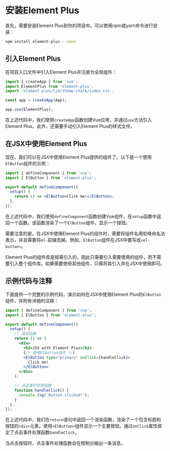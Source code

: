 
# 安装Element Plus

首先，需要安装Element Plus到你的项目中。可以使用npm或yarn命令进行安装：

```bash
npm install element-plus --save
```

## 引入Element Plus

在项目入口文件中引入Element Plus并注册为全局组件：

```jsx
import { createApp } from 'vue';
import ElementPlus from 'element-plus';
import 'element-plus/lib/theme-chalk/index.css';

const app = createApp(App);

app.use(ElementPlus);
```

在上述代码中，我们使用`createApp`函数创建Vue应用，并通过`use`方法引入Element Plus。此外，还需要手动引入Element Plus的样式文件。

## 在JSX中使用Element Plus

现在，我们可以在JSX中使用Element Plus提供的组件了。以下是一个使用`ElButton`组件的示例：

```jsx
import { defineComponent } from 'vue';
import { ElButton } from 'element-plus';

export default defineComponent({
  setup() {
    return () => <ElButton>Click me!</ElButton>;
  },
});
```

在上述代码中，我们使用`defineComponent`函数创建Vue组件，在`setup`函数中返回一个函数。该函数渲染了一个`ElButton`组件，显示一个按钮。

需要注意的是，在JSX中使用Element Plus的组件时，需要将组件名用驼峰命名法表示，并且需要将`el-`前缀去掉。例如，`ElButton`组件在JSX中要写成`<el-button>`。

Element Plus的组件库是按需引入的，因此只需要引入需要使用的组件，而不需要引入整个组件库。如果需要使用其他组件，只需将其引入并在JSX中使用即可。

## 示例代码与注释

下面提供一个完整的示例代码，演示如何在JSX中使用Element Plus的`ElButton`组件，并附有详细的注释：

```jsx
import { defineComponent } from 'vue';
import { ElButton } from 'element-plus';

export default defineComponent({
  setup() {
    // 渲染函数
    return () => (
      <div>
        <h2>JSX with Element Plus</h2>
        {/* 使用ElButton组件 */}
        <ElButton type="primary" onClick={handleClick}>
          Click me!
        </ElButton>
      </div>
    );

    // 点击事件处理函数
    function handleClick() {
      console.log('Button clicked!');
    }
  },
});
```

在上述代码中，我们在`return`语句中返回一个渲染函数，渲染了一个包含标题和按钮的`<div>`元素。使用`<ElButton>`组件显示一个主要按钮。通过`onClick`属性绑定了点击事件处理函数`handleClick`。

当点击按钮时，点击事件处理函数会在控制台输出一条消息。
